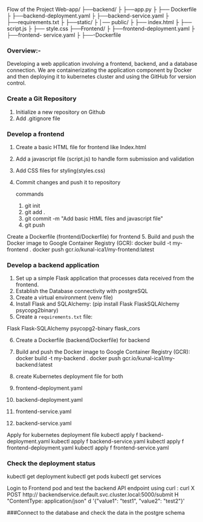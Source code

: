 Flow of the Project
Web-app/
├──backend/
├  ├──app.py
├  ├── Dockerfile
├  ├──backend-deployment.yaml
├  ├──backend-service.yaml
├  ├──requirements.txt
├   ├──static/
├     │── public/ 
├     ├── index.html 
├     ├── script.js 
├     ├── style.css
├──Frontend/
├   ├──frontend-deployment.yaml
├   ├──frontend- service.yaml
├   ├──-Dockerfile


  ### Overview:- 
  Developing a web application involving a frontend, backend, and a database connection. We are containerizating the application component by Docker and then deploying it to kubernetes cluster and using the GitHub for version control.

  ### Create a Git Repository
  1. Initialize a new repository on Github
  2. Add .gitignore file

 ### Develop a frontend
 1. Create a basic HTML file for frontend like Index.html
 2. Add a javascript file (script.js) to handle form submission and validation
 3. Add CSS files for styling(styles.css)
 4. Commit changes and push it to repository

    commands
    1. git init
    2. git add .
    3. git commit -m "Add basic HtML files and javascript file"
    4. git push
   
Create  a Dockerfile (frontend/Dockerfile) for frontend
5. Build and push the Docker image to Google Container Registry (GCR):
   docker build -t my-frontend .
   docker push gcr.io/kunal-ica1/my-frontend:latest
   
### Develop a backend application
1. Set up a simple Flask application that processes data received from the frontend.
2. Establish the Database connectivity with postgreSQL
3. Create a virtual environment (venv file)
4. Install Flask and SQLAlchemy: 
(pip install Flask FlaskSQLAlchemy psycopg2binary)
5. Create a `requirements.txt` file: 

Flask 
Flask-SQLAlchemy 
psycopg2-binary 
flask_cors 

6. Create  a Dockerfile (backend/Dockerfile) for backend
7. Build and push the Docker image to Google Container Registry (GCR):
   docker build -t my-backend .
   docker push gcr.io/kunal-ica1/my-backend:latest

8. create Kubernetes deployment file for both
9. frontend-deployment.yaml
10. backend-deployment.yaml
11. frontend-service.yaml
12. backend-service.yaml

Apply for kubernetes deployment file
kubectl apply f backend-deployment.yaml 
kubectl apply f backend-service.yaml 
kubectl apply f frontend-deployment.yaml 
kubectl apply f frontend-service.yaml 

### Check the deployment status
kubectl get deployment
kubectl get pods
kubectl get services

Login to Frontend pod and test the backend API endpoint using curl : 
curl X POST http:// backendservice.default.svc.cluster.local:5000/submit H "ContentType: application/json" d '{"value1": "test1", "value2": "test2"}'

###Connect to the database and check the data in the postgre schema
 

